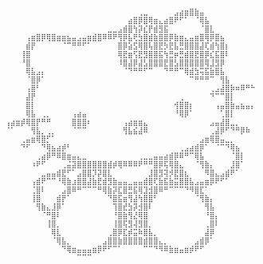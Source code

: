 ⠀⠀⠀⠀⠀⠀⠀⠀⠀⠀⠀⠀⠀⠀⠀⠀⠀⠀⠀⠀⠀⠀⠀⠀⠀⠀⢀⣀⠀⠀⠀⠀⠀⣠⣴⣶⣿⣷⣤⠀⠀⠀⠀⠀⠀⠀⠀⠀⠀
⠀⠀⠀⠀⠀⠀⠀⠀⠀⠀⠀⠀⠀⠀⠀⠀⠀⠀⠀⠀⠀⠀⠀⠀⣴⣿⡿⣿⢿⣶⣄⣴⣿⠟⠋⠁⠀⠈⢿⣧⠀⠀⠀⠀⠀⠀⠀⠀⠀
⠀⠀⠀⠀⠀⠀⠀⠀⠀⠀⠀⠀⠀⠀⠀⠀⠀⠀⠀⠀⣀⣀⣠⣾⣿⢳⡽⣎⡟⣾⣻⣯⠀⠀⠀⠀⠀⠀⠈⣿⣇⠀⠀⠀⠀⠀⠀⠀⠀
⠀⠀⠀⠀⢠⣶⣿⡿⢿⣿⣶⣶⣦⣤⣠⣤⣶⣾⣿⠿⠿⠟⢻⡿⣧⢟⣳⣿⣾⣷⣿⣿⡿⣷⣶⣄⣤⣶⣿⢿⡿⣿⣦⠀⠀⠀⠀⠀⠀
⠀⠀⠀⠀⣾⡟⠀⠀⠀⠀⠀⠈⠉⠛⠛⠋⠁⠀⠀⠀⠀⠀⣿⡿⣵⣫⢿⣿⢧⣿⣟⡳⣟⣧⣛⣿⣿⣿⣼⢏⣾⢳⣿⡆⠀⠀⠀⠀⠀
⠀⠀⠀⢸⣿⠀⠀⠀⠀⠀⠀⠀⠀⠀⠀⠀⠀⠀⠀⠀⠀⠀⢿⣟⣶⢫⣟⣻⣿⣿⣯⢳⣛⡶⣛⣾⣿⣟⣿⡿⣎⣯⣿⠇⠀⠀⠀⠀⠀
⠀⠀⠀⠘⣿⠀⠀⠀⠀⠀⠀⠀⠀⠀⠀⠀⠀⠀⠀⠀⠀⠀⠸⣿⣼⡿⣼⣣⣿⣿⣿⣟⣿⣣⣿⣿⣿⣿⣿⢿⣸⣻⡿⠀⠀⠀⠀⠀⠀
⠀⠀⠀⠀⢿⣧⣠⡄⠀⠀⠀⠀⠀⠀⠀⠀⠀⠀⠀⠀⠀⠀⠀⠈⠙⠛⠛⠋⠉⠀⠀⠙⠛⠛⠉⢿⣾⣳⢭⣯⣷⣿⣧⠀⠀⠀⠀⠀⠀
⠀⠀⠀⠀⠈⣿⡿⠁⠀⠀⠀⠀⠀⠀⠀⠀⠀⠀⠀⠀⠀⠀⠀⠀⠀⠀⠀⠀⠀⠀⠀⠀⠀⠀⠀⠀⠉⠛⠛⠛⠉⠀⢻⣧⠀⠀⠀⠀⠀
⠀⠀⠀⠀⢠⣿⠃⠀⠀⠀⠀⠀⠀⠀⠀⠀⠀⠀⠀⠀⠀⠀⠀⠀⠀⠀⠀⠀⠀⠀⠀⠀⠀⠀⠀⠀⠀⠀⠀⠀⢀⣠⣼⣿⡷⠶⠿⠛⠓
⠀⠀⠀⠀⣼⡟⠀⠀⠀⠀⠀⠀⠀⠀⠀⠀⠀⠀⠀⠀⠀⠀⠀⠀⠀⠀⠀⠀⠀⠀⠀⠀⠀⠀⢀⠀⠀⠀⠀⠀⠙⠉⠉⣿⡇⠀⠀⠀⠀
⠀⠀⠀⠀⣿⡇⠀⠀⠀⠀⠀⠀⠀⠀⠀⠀⠀⠀⠀⠀⠀⠀⠀⠀⠀⠀⠀⠀⠀⠀⠀⠀⠀⢺⣿⣿⡆⠀⠀⠀⠀⢠⣤⣿⣷⣤⣦⣤⡄
⠀⠀⠀⠀⢿⣧⠀⢀⡀⠀⠀⠀⠀⢠⣴⣤⠀⠀⠀⠀⠀⠀⠀⠀⠀⠀⠀⠀⠀⠀⠀⠀⠀⠘⢿⡿⠁⠀⠀⠀⠀⠀⢁⣿⡇⠀⠀⠀⠀
⢠⣴⣶⡾⢿⣿⡟⠛⠛⠀⠀⠀⠀⣿⣿⣿⠆⠀⠀⠀⠀⠀⠀⢠⣴⣶⣶⣄⠀⠀⠀⠀⠀⠀⠀⠀⠀⠀⠀⠀⣠⣤⣼⣿⣀⡀⠀⠀⠀
⠈⠁⠀⠀⠀⢻⣧⡀⢀⡀⠀⠀⠀⠈⠉⠉⠀⠀⠀⠀⠀⠀⠀⢻⣧⣮⣼⠿⠀⠀⠀⠀⠀⠀⠀⠀⠀⠀⠀⠀⢀⣼⡿⠋⠙⠛⡿⠷⠀
⠀⠀⠀⢀⣤⣶⢿⣿⡋⠁⠀⠀⠀⠀⠀⠀⠀⠀⠀⠀⠀⠀⠀⠀⠀⠀⠀⠀⠀⠀⠀⠀⠀⠀⠀⠀⠀⠀⣠⣶⢿⣿⣤⣀⡀⠀⠀⠀⠀
⠀⠀⠀⠙⠋⠀⠀⠙⢿⣦⣴⡾⠃⠀⠀⠀⠀⠀⠀⠀⠀⠀⠀⠀⠀⠀⠀⠀⠀⠀⠀⠀⠀⠀⢀⣠⣴⣾⡿⠁⠀⠈⠉⠙⢿⣦⠀⠀⠀
⠀⠀⠀⠀⠀⠀⢀⣴⡿⠛⠿⣿⣶⣤⣄⣀⠀⠀⠀⠀⠀⠀⠀⠀⠀⠀⢀⣀⣀⣤⣤⣴⣾⡿⠿⠛⠉⢿⣧⠀⠀⠀⠀⠀⠈⣿⡇⠀⠀
⠀⠀⠀⠀⠀⠰⠟⠋⠀⠀⠀⢀⣬⣽⣿⣿⣿⣿⣿⣿⣾⡾⢿⠿⠿⠿⠟⠛⠛⣿⡿⢯⢿⣿⣄⠀⠀⠈⢻⣷⡄⠀⠀⠀⣸⣿⠁⠀⠀
⠀⠀⠀⠀⠀⠀⠀⣀⣤⣤⣾⣟⠋⠁⣠⣿⣿⡹⡽⣿⣇⠀⠀⠀⠀⠀⠀⠀⣸⣿⣻⢽⡺⣟⣿⣆⠀⠀⠀⠻⣿⣄⣠⣾⠟⠁⠀⠀⠀
⠀⠀⠀⠀⠀⢠⣾⠟⠉⠉⠘⢿⣷⣰⣿⣿⣼⣷⣟⣾⣻⣷⣤⣤⣀⣤⣤⣾⣿⢏⣷⣯⣷⣭⣿⣿⣧⣠⣤⣶⡿⠟⠋⠁⠀⠀⠀⠀⠀
⠀⠀⠀⠀⠀⢈⣿⠇⠀⠀⠀⣠⣿⠿⠛⠉⠉⠉⠛⢿⣷⡽⣏⣿⣛⣯⢿⣹⣺⣿⠿⠛⠉⠉⠉⠙⠻⣿⣏⠁⠀⠀⠀⠀⠀⠀⠀⠀⠀
⠀⠀⠀⠀⠀⢸⣿⠀⠀⠀⣾⡟⠁⠀⠀⠀⠀⠀⠀⠀⠙⣿⣯⣶⢻⣼⢳⣿⣿⠃⠀⠀⠀⠀⠀⠀⠀⠈⢻⣷⡄⠀⠀⠀⠀⠀⠀⠀⠀
⠀⠀⠀⠀⠀⠀⢻⣷⣄⣸⡿⠁⠀⠀⠀⠀⠀⠀⠀⠀⠀⢹⣿⣞⣳⡽⣺⣿⠇⠀⠀⠀⠀⠀⠀⠀⠀⠀⠀⢻⣧⠀⠀⠀⠀⠀⠀⠀⠀
⠀⠀⠀⠀⠀⠀⠀⠈⠛⣿⠇⠀⠀⠀⠀⠀⠀⠀⠀⠀⠀⠘⣿⣷⢻⣜⢿⣿⠀⠀⠀⠀⠀⠀⠀⠀⠀⠀⠀⠘⣿⡄⠀⠀⠀⠀⠀⠀⠀
⠀⠀⠀⠀⠀⠀⠀⠀⢸⣿⡀⠀⠀⠀⠀⠀⠀⠀⠀⠀⠀⢸⣿⢯⣻⢼⣻⣿⡀⠀⠀⠀⠀⠀⠀⠀⠀⠀⠀⢀⣿⠇⠀⠀⠀⠀⠀⠀⠀
⠀⠀⠀⠀⠀⠀⠀⠀⠀⢿⣇⠀⠀⠀⠀⠀⠀⠀⠀⠀⢀⣿⡿⣏⡾⣭⠷⣿⣧⡀⠀⠀⠀⠀⠀⠀⠀⠀⠀⣼⡿⠀⠀⠀⠀⠀⠀⠀⠀
⠀⠀⠀⠀⠀⠀⠀⠀⠀⠈⢿⣧⡀⠀⠀⠀⠀⠀⠀⣠⣿⣿⣷⣿⣿⣿⣿⣾⣿⣿⣄⡀⠀⠀⠀⠀⠀⣠⣾⡿⠁⠀⠀⠀⠀⠀⠀⠀⠀
⠀⠀⠀⠀⠀⠀⠀⠀⠀⠀⠀⠙⢿⣶⣤⣤⣤⣶⡿⠟⠋⠉⠁⠀⠀⠀⠀⠉⠉⠙⠻⠿⣷⣶⣤⣶⡾⠟⠋⠀⠀⠀⠀⠀⠀⠀⠀⠀⠀
⠀⠀⠀⠀⠀⠀⠀⠀⠀⠀⠀⠀⠀⠀⠉⠉⠉⠀⠀⠀⠀⠀⠀⠀⠀⠀⠀⠀⠀⠀⠀⠀⠀⠀⠀⠀⠀⠀⠀⠀⠀⠀⠀⠀⠀⠀⠀⠀⠀

<!---
twcsefy/twcsefy is a ✨ special ✨ repository because its `README.md` (this file) appears on your GitHub profile.
You can click the Preview link to take a look at your changes.
--->

